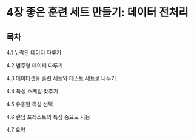 # 4장 좋은 훈련 세트 만들기: 데이터 전처리

## 목차
4.1 누락된 데이터 다루기

4.2 범주형 데이터 다루기

4.3 데이터셋을 훈련 세트와 테스트 세트로 나누기

4.4 특성 스케일 맞추기

4.5 유용한 특성 선택

4.6 랜덤 포레스트의 특성 중요도 사용

4.7 요약
